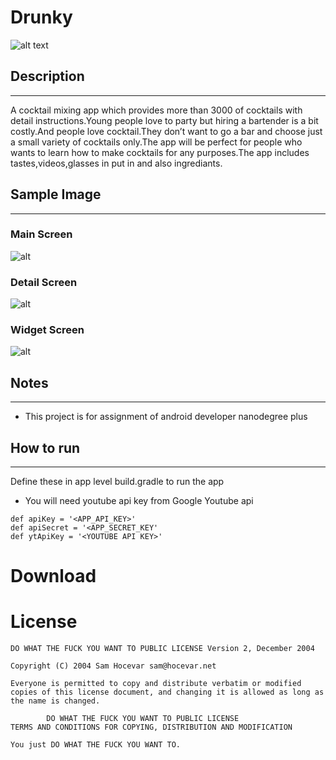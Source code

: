 #  Drunky 

![alt text](https://lh3.googleusercontent.com/Rf3WwCSItKciKgm3j1qYyrZ_eaMSqA9rOLdznCl8E0xUO4_n93618MacFvv7ZecemFA=w300-rw "Drunky")


## Description
---

A cocktail mixing app which provides more than 3000 of cocktails with detail instructions.Young people love to party but hiring a bartender is a bit costly.And people love cocktail.They don’t want to go a bar and choose just a small variety of cocktails only.The app will be perfect for people who wants to learn how to make cocktails for any purposes.The app includes tastes,videos,glasses in put in and also ingrediants.


## Sample Image
---
### Main Screen
![alt](https://lh3.googleusercontent.com/UOP1xuGaq6B7Tky-EEnnW9KOkjYDB-cg_ZAI3PsxKMryTLJj9JvoUKuRB704ua3rmbU=h310-rw)
### Detail Screen
![alt](https://lh3.googleusercontent.com/lNty0bu8rxcDYJa51EuqwwN6-oCYy1gz3T212n_dP_6Mn03xwvAmi4ohLLxa3yCoOA=h310-rw)
### Widget Screen
![alt](https://lh3.googleusercontent.com/X41A_fl1xHvZV40E4xF2puBXOieXbUnpSFUT1JlmYbsfW_5e8KK71YlZfe5aowSLrwEa=h310-rw)

## Notes
---
* This project is for assignment of android developer nanodegree plus 

## How to run 
---

Define these in app level build.gradle to run the app
 - You will need youtube api key from Google Youtube api


``` 
def apiKey = '<APP_API_KEY>'
def apiSecret = '<APP_SECRET_KEY'
def ytApiKey = '<YOUTUBE API KEY>'
 ```

 # Download 
 

 
 
 # License #
```
DO WHAT THE FUCK YOU WANT TO PUBLIC LICENSE Version 2, December 2004

Copyright (C) 2004 Sam Hocevar sam@hocevar.net

Everyone is permitted to copy and distribute verbatim or modified copies of this license document, and changing it is allowed as long as the name is changed.

        DO WHAT THE FUCK YOU WANT TO PUBLIC LICENSE
TERMS AND CONDITIONS FOR COPYING, DISTRIBUTION AND MODIFICATION

You just DO WHAT THE FUCK YOU WANT TO.

```



 

